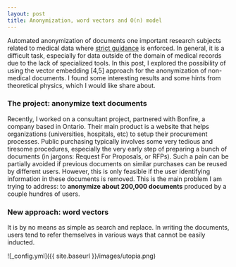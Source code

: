 ```yaml
---
layout: post
title: Anonymization, word vectors and O(n) model
---
```

Automated anonymization of documents one important research subjects related to medical data where [strict guidance](http://www.hhs.gov/hipaa/for-professionals/privacy/special-topics/de-identification/) is enforced. In general, it is a difficult task, especially for data outside of the domain of medical records due to the lack of specialized tools. In this post, I explored the possibility of using the vector embedding [4,5] approach for the anonymization of non-medical documents. I found some interesting results and some hints from theoretical physics, which I would like share about. 


### The project: anonymize text documents

Recently, I worked on a consultant project, partnered with Bonfire, a company based in Ontario. Their main product is a website that helps organizations (universities, hospitals, etc) to setup their procurement processes. Public purchasing typically involves some very tedious and tiresome procedures, especially the very early step of preparing a bunch of documents (in jargons: Request For Proposals, or RFPs). Such a pain can be partially avoided if previous documents on similar purchases can be reused by different users. However, this is only feasible if the user identifying information in these documents is removed. This is the main problem I am trying to address: to **anonymize about 200,000 documents** produced by a couple hundres of users. 

### New approach: word vectors

It is by no means as simple as search and replace. In writing the documents, users tend to refer themselves in various ways that cannot be easily inducted. 

![_config.yml]({{ site.baseurl }}/images/utopia.png)



